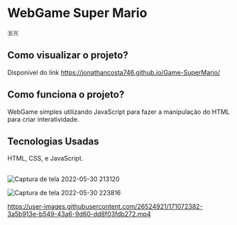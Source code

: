 # WebGame Super Mario

🇧🇷
## Como visualizar o projeto?
Disponível do link https://jonathancosta746.github.io/Game-SuperMario/

## Como funciona o projeto?
WebGame simples utilizando JavaScript para fazer a manipulação do HTML para criar interatividade.

## Tecnologias Usadas
HTML, CSS, e JavaScript.


##


![Captura de tela 2022-05-30 213120](https://user-images.githubusercontent.com/26524921/171071258-e496dfb3-7057-41a8-9ecb-f32eecf8cbcc.png)

![Captura de tela 2022-05-30 223816](https://user-images.githubusercontent.com/26524921/171076008-6c4673bf-757f-4c7d-95e2-668e944ebed6.png)



https://user-images.githubusercontent.com/26524921/171072382-3a5b913e-b549-43a6-9d60-dd8f03fdb272.mp4

